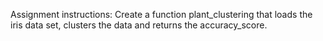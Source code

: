 Assignment instructions:
Create a function plant_clustering that loads the iris data set, clusters the data and returns the accuracy_score.

